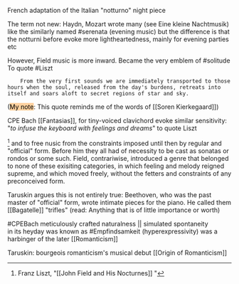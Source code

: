 French adaptation of the Italian "notturno"
night piece

The term not new: Haydn, Mozart wrote many (see Eine kleine Nachtmusik)
like the similarly named #serenata (evening music) but the difference is that the notturni before evoke more lightheartedness, mainly for evening parties etc 

However, Field music is more inward. Became the very emblem of #solitude 
To quote #Liszt 

		From the very first sounds we are immediately transported to those hours when the soul, released from the day's burdens, retreats into itself and soars aloft to secret regions of star and sky. 

(<mark style="background: #FFB86CA6;">My note</mark>: This quote reminds me of the words of [[Soren Kierkegaard]])

CPE Bach [[Fantasias]], for tiny-voiced clavichord evoke similar sensitivity: "*to infuse the keyboard with feelings and dreams*" to quote Liszt 

[^1]		and to free nusic from the constraints imposed until then by regular and "official" form. Before him they all had of necessity to be cast as sonatas or rondos or some such. Field, contrariwise, introduced a genre that belonged to none of these exisiting categories, in which feeling and melody reigned supreme, and which moved freely, without the fetters and constraints of any preconceived form.

Taruskin argues this is not entirely true: Beethoven, who was the past master of "official" form, wrote intimate pieces for the piano. He called them [[Bagatelle]]
"trifles" (read: Anything that is of little importance or worth)

#CPEBach meticulously crafted naturalness || simulated spontaneity  
in its heyday was known as #Empfindsamkeit (hyperexpressivity) was a harbinger of the later [[Romanticism]]


Taruskin: bourgeois romanticism's musical debut 
[[Origin of Romanticism]]













[^1]: Franz Liszt, "[[John Field and His Nocturnes]]
"